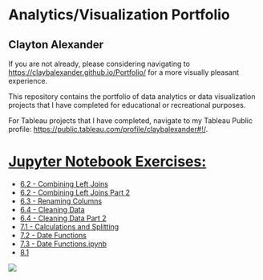 # Analytics/Visualization Portfolio
## Clayton Alexander

If you are not already, please considering navigating to https://claybalexander.github.io/Portfolio/ for a more visually pleasant experience. 

This repository contains the portfolio of data analytics or data visualization projects that I have completed for educational or recreational purposes.

For Tableau projects that I have completed, navigate to my Tableau Public profile: https://public.tableau.com/profile/claybalexander#!/.

# [Jupyter Notebook Exercises:](https://github.com/claybalexander/Portfolio/tree/main/Jupyter%20Notebooks) 

* [6.2 - Combining Left Joins](https://github.com/claybalexander/Portfolio/blob/main/Jupyter%20Notebooks/6.2%20-%20Combining%20Left%20Joins%20.ipynb)
* [6.2 - Combining Left Joins Part 2](https://github.com/claybalexander/Portfolio/blob/main/Jupyter%20Notebooks/6.2%20-%20Combining%20Left%20Joins%20Part%202.ipynb)
* [6.3 - Renaming Columns](https://github.com/claybalexander/Portfolio/blob/main/Jupyter%20Notebooks/6.3%20-%20RenamingColumns.ipynb)
* [6.4 - Cleaning Data](https://github.com/claybalexander/Portfolio/blob/main/Jupyter%20Notebooks/6.4%20-%20CleaningData.ipynb)
* [6.4 - Cleaning Data Part 2](https://github.com/claybalexander/Portfolio/blob/main/Jupyter%20Notebooks/6.4%20-%20Cleaning%20Data2%20.ipynb)
* [7.1 - Calculations and Splitting](https://github.com/claybalexander/Portfolio/blob/main/Jupyter%20Notebooks/7.1%20-%20Calculations%20And%20Splitting.ipynb)
* [7.2 - Date Functions](https://github.com/claybalexander/Portfolio/blob/main/Jupyter%20Notebooks/7.2%20-%20Date%20Functions.ipynb)
* [7.3 - Date Functions.ipynb](https://github.com/claybalexander/Portfolio/blob/main/Jupyter%20Notebooks/7.3%20-%20Date%20Functions.ipynb)
* [8.1](https://github.com/claybalexander/Portfolio/blob/main/Jupyter%20Notebooks/8.1.ipynb)

![](/images/positions.png)
